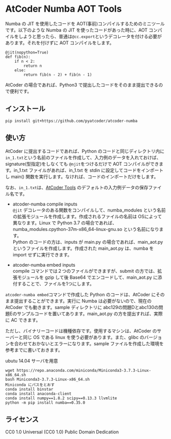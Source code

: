# AtCoder Numba AOT Tools

Numba の JIT を使用したコードを AOT(事前)コンパイルするためのミニツールです。以下のような Numba の JIT を使ったコードがあった時に、AOT コンパイルをしようと思ったら、普通は`@cc.export`というデコレータを付ける必要があります。それを付けずに AOT コンパイルをします。

```
@jit(nopython=True)
def fib(n):
    if n < 2:
        return n
    else:
        return fib(n - 2) + fib(n - 1)
```

AtCoder の場合であれば、Python3 で提出したコードをそのまま提出できるので便利です。


## インストール

```
pip install git+https://github.com/pyatcoder/atcoder-numba
```

## 使い方

AtCoder に提出するコードであれば、Python のコードと同じディレクトリ内に`in_1.txt`という名前のファイルを作成して、入力例のデータを入れておけば、
signature(型指定)をしなくても `@njit`をつけるだけで AOT コンパイルができます。in_1.txt ファイルがあれば、in_1.txt を stdin に設定してコードをインポートし main() 関数を実行します。なければ、コードのインポートだけをします。

なお、`in_1.txt`は、[AtCoder Tools](https://github.com/kyuridenamida/atcoder-tools) のデフォルトの入力例データの保存ファイル名です。

- atcoder-numba compile inputs  
`@jit` デコレータのある関数をコンパイルして、numba_modules という名前の拡張モジュールを作成します。作成されるファイルの名前は OSによって異なります。Linux で Python 3.7 の場合であれば、numba_modules.cpython-37m-x86_64-linux-gnu.so という名前になります。  
Python のコードの方は、inputs が main.py の場合であれば、main_aot.py というファイルを作成します。作成された main_aot.py は、numba を import せずに実行できます。

- atcoder-numba embed inputs  
compile コマンドでは２つのファイルができますが、submit の方では、拡張モジュールを gzip して後 Base64 でエンコードして、main_aot.py に添付することで、ファイルを1つにします。

`atcoder-numba embed`コマンドで作成した Python のコードは、AtCoder にそのまま提出することができます。実行に Numba は必要がないので、現在の AtCoder でも動きます。sample ディレクトリに abc129の問題Dとabc130の問題Eのサンプルコードを置いてあります。main_aot.py の方を提出すれば、実際に AC できます。

ただし、バイナリーコードは機種依存です。使用するマシンは、AtCoder のサーバーと同じ OS である linux を使う必要があります。また、glibc のバージョンを合わせておかないとエラーになります。sample ファイルを作成した環境を参考までに書いておきます。

ubutu 14.04 サーバを用意

```
wget https://repo.anaconda.com/miniconda/Miniconda3-3.7.3-Linux-x86_64.sh
bash Miniconda3-3.7.3-Linux-x86_64.sh
Miniconda にパスをとおす
conda install binstar
conda install anaconda-client
conda install numpy==1.8.2 scipy==0.13.3 llvmlite
python -m pip install numba==0.35.0
```

## ライセンス

CC0 1.0 Universal (CC0 1.0) Public Domain Dedication

